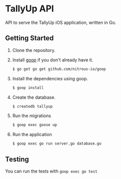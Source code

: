 # TallyUp API

API to serve the TallyUp iOS application, written in Go.

## Getting Started

1. Clone the repository.
1. Install [goop](https://github.com/nitrous-io/goop) if you don't already have it.

    ```bash
    $ go get go get github.com/nitrous-io/goop
    ```

1. Install the dependencies using goop.

    ```bash
    $ goop install
    ```

1. Create the database.

    ```bash
    $ createdb tallyup
    ```

1. Run the migrations

    ```bash
    $ goop exec goose up
    ```

1. Run the application

    ```bash
    $ goop exec go run server.go database.go
    ```

## Testing

You can run the tests with `goop exec go test`
